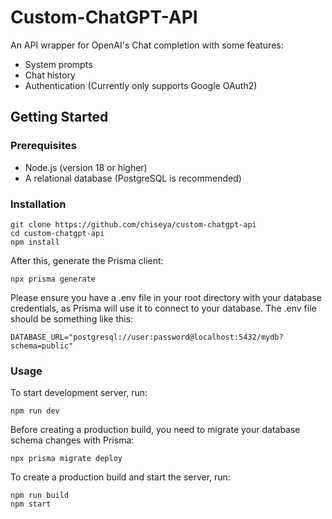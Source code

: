 # Custom-ChatGPT-API
An API wrapper for OpenAI's Chat completion with some features:
- System prompts
- Chat history
- Authentication (Currently only supports Google OAuth2)

## Getting Started

### Prerequisites
- Node.js (version 18 or higher)
- A relational database (PostgreSQL is recommended)

### Installation

```shell
git clone https://github.com/chiseya/custom-chatgpt-api
cd custom-chatgpt-api
npm install
```

After this, generate the Prisma client:
```shell
npx prisma generate
```

Please ensure you have a .env file in your root directory with your database credentials, as Prisma will use it to connect to your database. The .env file should be something like this:
```
DATABASE_URL="postgresql://user:password@localhost:5432/mydb?schema=public"
```

### Usage

To start development server, run:

```shell
npm run dev
```

Before creating a production build, you need to migrate your database schema changes with Prisma:

```shell
npx prisma migrate deploy
```

To create a production build and start the server, run:

```shell
npm run build
npm start
```
